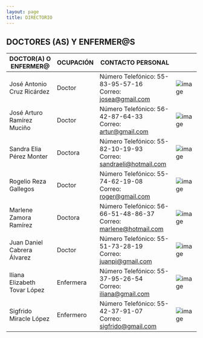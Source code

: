 ```yaml
---
layout: page
title: DIRECTORIO
---
```

## DOCTORES (AS) Y ENFERMER@S

| DOCTOR(A) O<br> ENFERMER@ | OCUPACIÓN | CONTACTO PERSONAL  |  |
| ------------------------------ | ---------------------| ----------------------- | ----------------------- |
| José Antonio Cruz Ricárdez | Doctor | Número Telefónico: 55-83-95-57-16<br>     Correo: josea@gmail.com | ![image](https://user-images.githubusercontent.com/99769638/165883059-0eb17681-a5ad-4614-9010-ef82210ec7b9.png)
| José Arturo Ramírez Muciño | Doctor | Número Telefónico: 56-42-87-64-33<br>     Correo: artur@gmail.com | ![image](https://user-images.githubusercontent.com/99769638/165883131-a32bddbc-0337-4152-80d9-a4726abfcdb8.png) |
| Sandra Elia Pérez Monter | Doctora | Número Telefónico: 55-82-10-19-93<br>     Correo: sandraeli@hotmail.com | ![image](https://user-images.githubusercontent.com/99769638/165883199-3218bac1-a2f9-4bb7-9dd5-3f9de5f9b47e.png) |
| Rogelio Reza Gallegos | Doctor | Número Telefónico: 55-74-62-19-08<br>    Correo: roger@gmail.com | ![image](https://user-images.githubusercontent.com/99769638/165883272-7ba7bdf5-85f7-48da-b3dc-e01406e48393.png) |
| Marlene Zamora Ramírez | Doctora | Número Telefónico: 56-66-51-48-86-37<br>    Correo: marlene@hotmail.com | ![image](https://user-images.githubusercontent.com/99769638/165883325-f4d346ef-10e5-4aa7-ba1d-5213a22aa0f3.png) |
| Juan Daniel Cabrera Álvarez | Doctor | Número Telefónico: 55-51-73-28-19<br>     Correo: juanpi@gmail.com | ![image](https://user-images.githubusercontent.com/99769638/165883382-3bb98d7b-4bda-44d1-b5fa-72007d3ef650.png) |
| Iliana Elizabeth Tovar López | Enfermera | Número Telefónico: 55-37-95-26-54<br>     Correo: iliana@gmail.com | ![image](https://user-images.githubusercontent.com/99769638/165883443-1ed1656c-58da-4d03-88c6-662dc61da6b2.png) |
| Sigfrido Miracle López | Enfermero | Número Telefónico: 55-42-37-91-07<br>     Correo: sigfrido@gmail.com | ![image](https://user-images.githubusercontent.com/99769638/165883556-5414ce17-c615-465b-b811-6e9d2ac8b4e6.png) |
